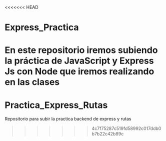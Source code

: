 <<<<<<< HEAD
# Express_Practica
En este repositorio iremos subiendo la práctica de JavaScript y Express Js con Node que iremos realizando en las clases
=======
# Practica_Express_Rutas
Repositorio para subir la practica backend de express y rutas
>>>>>>> 4c7f75287c519fd58992c017ddb0b7b22c42b89c
